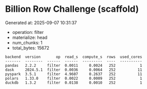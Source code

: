 # Billion Row Challenge (scaffold)

Generated at: 2025-09-07 10:31:37

- operation: filter
- materialize: head
- num_chunks: 1
- total_bytes: 15672

```text
backend  version       op  read_s  compute_s  rows  used_cores
-------  --------  ------  ------  ---------  ----  ----------
pandas   2.2.2     filter  0.0011     0.0024   252           1
dask     2024.5.1  filter  0.0036     0.0064   252          11
pyspark  3.5.1     filter  4.9607     0.2637   252          11
polars   1.33.0    filter  0.0022     0.0009   252           1
duckdb   1.3.2     filter  0.0138     0.0010   252           1
```
